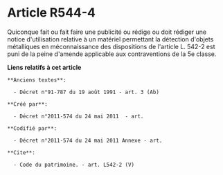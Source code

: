# Article R544-4

Quiconque fait ou fait faire une publicité ou rédige ou doit rédiger une notice d'utilisation relative à un matériel
permettant la détection d'objets métalliques en méconnaissance des dispositions de l'article L. 542-2 est puni de la peine
d'amende applicable aux contraventions de la 5e classe.

**Liens relatifs à cet article**

	**Anciens textes**:

	  - Décret n°91-787 du 19 août 1991 - art. 3 (Ab)

	**Créé par**:

	  - Décret n°2011-574 du 24 mai 2011  - art.

	**Codifié par**:

	  - Décret n°2011-574 du 24 mai 2011 Annexe - art.

	**Cite**:

	  - Code du patrimoine. - art. L542-2 (V)
